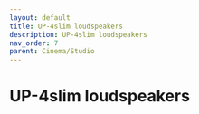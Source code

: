 ```yaml
---
layout: default
title: UP-4slim loudspeakers
description: UP-4slim loudspeakers
nav_order: 7
parent: Cinema/Studio
---
```


# UP-4slim loudspeakers